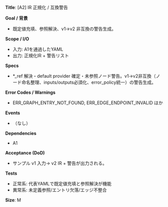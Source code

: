 **Title**: [A2] IR 正規化 / 互換警告

**Goal / 背景**
- 既定値充填、参照解決、v1→v2 非互換の警告生成。

**Scope / I/O**
- 入力: A1を通過したYAML
- 出力: 正規化IR + 警告リスト

**Specs**
- *_ref 解決・default provider 確定・未参照ノード警告。v1→v2非互換（ノード命名整理、inputs/outputs必須化、error_policy統一）の警告生成。

**Error Codes / Warnings**
- ERR_GRAPH_ENTRY_NOT_FOUND, ERR_EDGE_ENDPOINT_INVALID ほか

**Events**
- （なし）

**Dependencies**
- A1

**Acceptance (DoD)**
- サンプル v1 入力→ v2 IR + 警告が出力される。

**Tests**
- 正常系: 代表YAMLで既定値充填と参照解決が機能
- 異常系: 未定義参照/エントリ欠落/エッジ不整合

**Size**: M
